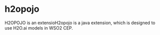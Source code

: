 # h2opojo

H2OPOJO is an extensioH2opojo is a java extension, which is designed to use H2O.ai models in WSO2 CEP. 
